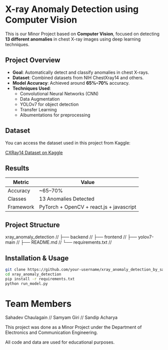 # X-ray Anomaly Detection using Computer Vision

This is our Minor Project based on **Computer Vision**, focused on detecting **13 different anomalies** in chest X-ray images using deep learning techniques.

## Project Overview

- **Goal**: Automatically detect and classify anomalies in chest X-rays.
- **Dataset**: Combined datasets from NIH ChestXray14 and others.
- **Model Accuracy**: Achieved around **65%–70%** accuracy.
- **Techniques Used**: 
  - Convolutional Neural Networks (CNN)
  - Data Augmentation
  - YOLOv7 for object detection
  - Transfer Learning
  - Albumentations for preprocessing

##  Dataset

You can access the dataset used in this project from Kaggle:

 [CXRay14 Dataset on Kaggle](https://www.kaggle.com/datasets/sandipacharya10/cxray14)

## Results

| Metric       | Value       |
|--------------|-------------|
| Accuracy     | ~65–70%     |
| Classes      | 13 Anomalies Detected |
| Framework    | PyTorch + OpenCV + react.js + javascript |

##  Project Structure
xray_anomaly_detection //
├── backend //
├── frontend //
├── yolov7-main //
├── README.md //
└── requirements.txt //


## Installation & Usage

```bash
git clone https://github.com/your-username/xray_anomaly_detection_by_sahadev.git
cd xray_anomaly_detection
pip install -r requirements.txt
python run_model.py
```

# Team Members
Sahadev Chaulagain //
Samyam Giri //
Sandip Acharya


This project was done as a Minor Project under the Department of Electronics and Communication Engineering.

All code and data are used for educational purposes.

